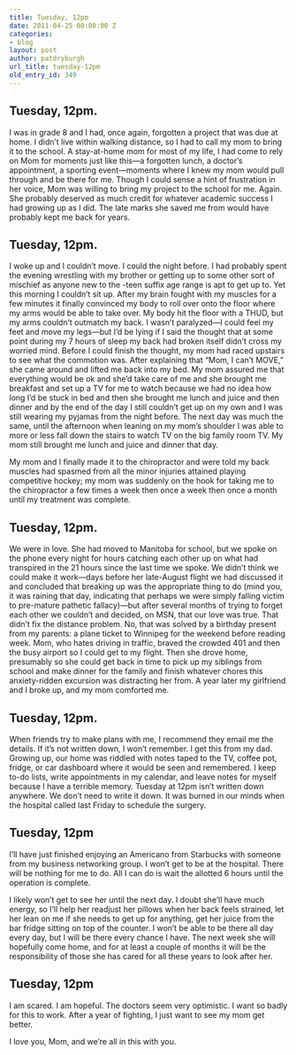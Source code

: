 ```yaml
---
title: Tuesday, 12pm
date: 2011-04-25 00:00:00 Z
categories:
- blog
layout: post
author: patdryburgh
url_title: tuesday-12pm
old_entry_id: 349
---
```


## Tuesday, 12pm.

I was in grade 8 and I had, once again, forgotten a project that was due at home. I didn’t live within walking distance, so I had to call my mom to bring it to the school. A stay-at-home mom for most of my life, I had come to rely on Mom for moments just like this—a forgotten lunch, a doctor’s appointment, a sporting event—moments where I knew my mom would pull through and be there for me. Though I could sense a hint of frustration in her voice, Mom was willing to bring my project to the school for me. Again. She probably deserved as much credit for whatever academic success I had growing up as I did. The late marks she saved me from would have probably kept me back for years.

## Tuesday, 12pm.

I woke up and I couldn’t move. I could the night before. I had probably spent the evening wrestling with my brother or getting up to some other sort of mischief as anyone new to the -teen suffix age range is apt to get up to. Yet this morning I couldn’t sit up. After my brain fought with my muscles for a few minutes it finally convinced my body to roll over onto the floor where my arms would be able to take over. My body hit the floor with a THUD, but my arms couldn’t outmatch my back. I wasn’t paralyzed—I could feel my feet and move my legs—but I’d be lying if I said the thought that at some point during my 7 hours of sleep my back had broken itself didn’t cross my worried mind. Before I could finish the thought, my mom had raced upstairs to see what the commotion was. After explaining that “Mom, I can’t MOVE,” she came around and lifted me back into my bed. My mom assured me that everything would be ok and she’d take care of me and she brought me breakfast and set up a TV for me to watch because we had no idea how long I’d be stuck in bed and then she brought me lunch and juice and then dinner and by the end of the day I still couldn’t get up on my own and I was still wearing my pyjamas from the night before. The next day was much the same, until the afternoon when leaning on my mom’s shoulder I was able to more or less fall down the stairs to watch TV on the big family room TV. My mom still brought me lunch and juice and dinner that day.

My mom and I finally made it to the chiropractor and were told my back muscles had spasmed from all the minor injuries attained playing competitive hockey; my mom was suddenly on the hook for taking me to the chiropractor a few times a week then once a week then once a month until my treatment was complete.

## Tuesday, 12pm.

We were in love. She had moved to Manitoba for school, but we spoke on the phone every night for hours catching each other up on what had transpired in the 21 hours since the last time we spoke. We didn’t think we could make it work—days before her late-August flight we had discussed it and concluded that breaking up was the appropriate thing to do (mind you, it was raining that day, indicating that perhaps we were simply falling victim to pre-mature pathetic fallacy)—but after several months of trying to forget each other we couldn’t and decided, on MSN, that our love was true. That didn’t fix the distance problem. No, that was solved by a birthday present from my parents: a plane ticket to Winnipeg for the weekend before reading week. Mom, who hates driving in traffic, braved the crowded 401 and then the busy airport so I could get to my flight. Then she drove home, presumably so she could get back in time to pick up my siblings from school and make dinner for the family and finish whatever chores this anxiety-ridden excursion was distracting her from. A year later my girlfriend and I broke up, and my mom comforted me.

## Tuesday, 12pm.

When friends try to make plans with me, I recommend they email me the details. If it’s not written down, I won’t remember. I get this from my dad. Growing up, our home was riddled with notes taped to the TV, coffee pot, fridge, or car dashboard where it would be seen and remembered. I keep to-do lists, write appointments in my calendar, and leave notes for myself because I have a terrible memory. Tuesday at 12pm isn’t written down anywhere. We don’t need to write it down. It was burned in our minds when the hospital called last Friday to schedule the surgery.

## Tuesday, 12pm

I’ll have just finished enjoying an Americano from Starbucks with someone from my business networking group. I won’t get to be at the hospital. There will be nothing for me to do. All I can do is wait the allotted 6 hours until the operation is complete.

I likely won’t get to see her until the next day. I doubt she’ll have much energy, so I’ll help her readjust her pillows when her back feels strained, let her lean on me if she needs to get up for anything, get her juice from the bar fridge sitting on top of the counter. I won’t be able to be there all day every day, but I will be there every chance I have. The next week she will hopefully come home, and for at least a couple of months it will be the responsibility of those she has cared for all these years to look after her.

## Tuesday, 12pm

I am scared. I am hopeful. The doctors seem very optimistic. I want so badly for this to work. After a year of fighting, I just want to see my mom get better.

I love you, Mom, and we’re all in this with you.